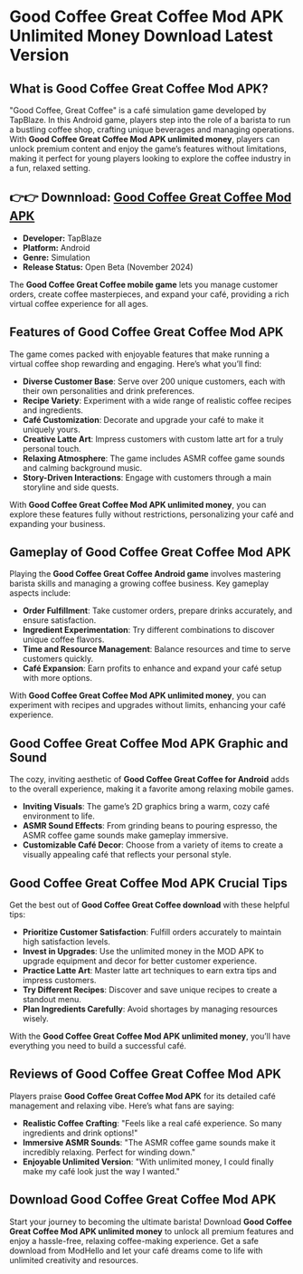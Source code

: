 # Good Coffee Great Coffee Mod APK Unlimited Money Download Latest Version

## What is Good Coffee Great Coffee Mod APK?

"Good Coffee, Great Coffee" is a café simulation game developed by TapBlaze. In this Android game, players step into the role of a barista to run a bustling coffee shop, crafting unique beverages and managing operations. With **Good Coffee Great Coffee Mod APK unlimited money**, players can unlock premium content and enjoy the game’s features without limitations, making it perfect for young players looking to explore the coffee industry in a fun, relaxed setting.

## 👉👉 Downnload: [Good Coffee Great Coffee Mod APK](https://modhello.com/good-coffee-great-coffee/)

- **Developer:** TapBlaze
- **Platform:** Android
- **Genre:** Simulation
- **Release Status:** Open Beta (November 2024)

The **Good Coffee Great Coffee mobile game** lets you manage customer orders, create coffee masterpieces, and expand your café, providing a rich virtual coffee experience for all ages.

## Features of Good Coffee Great Coffee Mod APK

The game comes packed with enjoyable features that make running a virtual coffee shop rewarding and engaging. Here’s what you’ll find:

- **Diverse Customer Base**: Serve over 200 unique customers, each with their own personalities and drink preferences.
- **Recipe Variety**: Experiment with a wide range of realistic coffee recipes and ingredients.
- **Café Customization**: Decorate and upgrade your café to make it uniquely yours.
- **Creative Latte Art**: Impress customers with custom latte art for a truly personal touch.
- **Relaxing Atmosphere**: The game includes ASMR coffee game sounds and calming background music.
- **Story-Driven Interactions**: Engage with customers through a main storyline and side quests.

With **Good Coffee Great Coffee Mod APK unlimited money**, you can explore these features fully without restrictions, personalizing your café and expanding your business.

## Gameplay of Good Coffee Great Coffee Mod APK

Playing the **Good Coffee Great Coffee Android game** involves mastering barista skills and managing a growing coffee business. Key gameplay aspects include:

- **Order Fulfillment**: Take customer orders, prepare drinks accurately, and ensure satisfaction.
- **Ingredient Experimentation**: Try different combinations to discover unique coffee flavors.
- **Time and Resource Management**: Balance resources and time to serve customers quickly.
- **Café Expansion**: Earn profits to enhance and expand your café setup with more options.

With **Good Coffee Great Coffee Mod APK unlimited money**, you can experiment with recipes and upgrades without limits, enhancing your café experience.

## Good Coffee Great Coffee Mod APK Graphic and Sound

The cozy, inviting aesthetic of **Good Coffee Great Coffee for Android** adds to the overall experience, making it a favorite among relaxing mobile games.

- **Inviting Visuals**: The game’s 2D graphics bring a warm, cozy café environment to life.
- **ASMR Sound Effects**: From grinding beans to pouring espresso, the ASMR coffee game sounds make gameplay immersive.
- **Customizable Café Decor**: Choose from a variety of items to create a visually appealing café that reflects your personal style.

## Good Coffee Great Coffee Mod APK Crucial Tips

Get the best out of **Good Coffee Great Coffee download** with these helpful tips:

- **Prioritize Customer Satisfaction**: Fulfill orders accurately to maintain high satisfaction levels.
- **Invest in Upgrades**: Use the unlimited money in the MOD APK to upgrade equipment and decor for better customer experience.
- **Practice Latte Art**: Master latte art techniques to earn extra tips and impress customers.
- **Try Different Recipes**: Discover and save unique recipes to create a standout menu.
- **Plan Ingredients Carefully**: Avoid shortages by managing resources wisely.

With the **Good Coffee Great Coffee Mod APK unlimited money**, you’ll have everything you need to build a successful café.

## Reviews of Good Coffee Great Coffee Mod APK

Players praise **Good Coffee Great Coffee Mod APK** for its detailed café management and relaxing vibe. Here’s what fans are saying:

- **Realistic Coffee Crafting**: "Feels like a real café experience. So many ingredients and drink options!"
- **Immersive ASMR Sounds**: "The ASMR coffee game sounds make it incredibly relaxing. Perfect for winding down."
- **Enjoyable Unlimited Version**: "With unlimited money, I could finally make my café look just the way I wanted."

## Download Good Coffee Great Coffee Mod APK

Start your journey to becoming the ultimate barista! Download **Good Coffee Great Coffee Mod APK unlimited money** to unlock all premium features and enjoy a hassle-free, relaxing coffee-making experience. Get a safe download from ModHello and let your café dreams come to life with unlimited creativity and resources.
